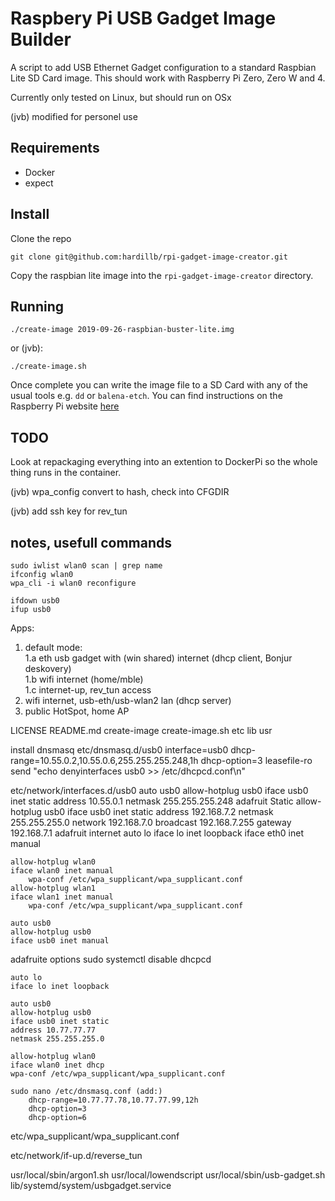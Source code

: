 # Raspbery Pi USB Gadget Image Builder

A script to add USB Ethernet Gadget configuration to a standard Raspbian Lite SD Card image. 
This should work with Raspberry Pi Zero, Zero W and 4.

Currently only tested on Linux, but should run on OSx 

(jvb) modified for personel use 

## Requirements

 - Docker
 - expect

## Install

Clone the repo

```
git clone git@github.com:hardillb/rpi-gadget-image-creator.git
```

Copy the raspbian lite image into the `rpi-gadget-image-creator`  directory.

## Running

```
./create-image 2019-09-26-raspbian-buster-lite.img
```

or (jvb): 

```
./create-image.sh 
```

Once complete you can write the image file to a SD Card with any of the usual tools e.g. `dd` or `balena-etch`.
You can find instructions on the Raspberry Pi website [here](https://www.raspberrypi.org/documentation/installation/installing-images/README.md)

## TODO

Look at repackaging everything into an extention to DockerPi so the whole thing runs in the container.

(jvb) wpa_config convert to hash, check into CFGDIR

(jvb) add ssh key for rev_tun 

## notes, usefull commands 

```
sudo iwlist wlan0 scan | grep name
ifconfig wlan0
wpa_cli -i wlan0 reconfigure

ifdown usb0 
ifup usb0
```

Apps:

1. default mode:  
  1.a eth usb gadget with (win shared) internet (dhcp client, Bonjur deskovery)  
  1.b wifi internet (home/mble)  
  1.c internet-up, rev_tun access   
2. wifi internet, usb-eth/usb-wlan2 lan (dhcp server)   
3. public HotSpot, home AP 

LICENSE  README.md  create-image  create-image.sh  etc  lib  usr

install dnsmasq
etc/dnsmasq.d/usb0
	interface=usb0
	dhcp-range=10.55.0.2,10.55.0.6,255.255.255.248,1h
	dhcp-option=3
	leasefile-ro
send "echo denyinterfaces usb0 >> /etc/dhcpcd.conf\n"

etc/network/interfaces.d/usb0
    auto usb0
    allow-hotplug usb0
    iface usb0 inet static
      address 10.55.0.1
      netmask 255.255.255.248
adafruit Static
    allow-hotplug usb0
    iface usb0 inet static
      address 192.168.7.2
      netmask 255.255.255.0
      network 192.168.7.0
      broadcast 192.168.7.255
      gateway 192.168.7.1
adafruit internet 
	auto lo 
	iface lo inet loopback
	iface eth0 inet manual

	allow-hotplug wlan0
	iface wlan0 inet manual
	    wpa-conf /etc/wpa_supplicant/wpa_supplicant.conf
	allow-hotplug wlan1
	iface wlan1 inet manual
	    wpa-conf /etc/wpa_supplicant/wpa_supplicant.conf

	auto usb0
	allow-hotplug usb0
	iface usb0 inet manual
adafruite options
    sudo systemctl disable dhcpcd

	auto lo
	iface lo inet loopback

	auto usb0
	allow-hotplug usb0
	iface usb0 inet static
	address 10.77.77.77
	netmask 255.255.255.0

	allow-hotplug wlan0
	iface wlan0 inet dhcp
	wpa-conf /etc/wpa_supplicant/wpa_supplicant.conf

	sudo nano /etc/dnsmasq.conf (add:) 
		dhcp-range=10.77.77.78,10.77.77.99,12h
		dhcp-option=3
		dhcp-option=6

etc/wpa_supplicant/wpa_supplicant.conf

etc/network/if-up.d/reverse_tun

usr/local/sbin/argon1.sh
usr/local/lowendscript
usr/local/sbin/usb-gadget.sh
lib/systemd/system/usbgadget.service



